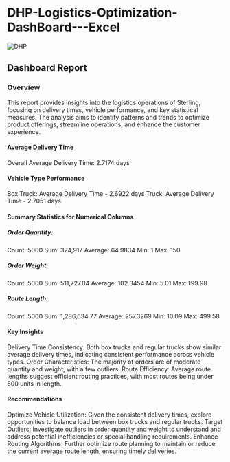 # DHP-Logistics-Optimization-DashBoard---Excel

![DHP](https://github.com/user-attachments/assets/07d0c8c5-4fa0-4f66-b95e-2b52a226b087)

## Dashboard Report

### Overview
This report provides insights into the logistics operations of Sterling, focusing on delivery times, vehicle performance, and key statistical measures. The analysis aims to identify patterns and trends to optimize product offerings, streamline operations, and enhance the customer experience.

#### Average Delivery Time
Overall Average Delivery Time: 2.7174 days

#### Vehicle Type Performance
Box Truck: Average Delivery Time - 2.6922 days
Truck: Average Delivery Time - 2.7051 days

#### Summary Statistics for Numerical Columns
##### Order Quantity:
Count: 5000
Sum: 324,917
Average: 64.9834
Min: 1
Max: 150
##### Order Weight:
Count: 5000
Sum: 511,727.04
Average: 102.3454
Min: 5.01
Max: 199.98
##### Route Length:
Count: 5000
Sum: 1,286,634.77
Average: 257.3269
Min: 10.09
Max: 499.58

#### Key Insights
Delivery Time Consistency: Both box trucks and regular trucks show similar average delivery times, indicating consistent performance across vehicle types.
Order Characteristics: The majority of orders are of moderate quantity and weight, with a few outliers.
Route Efficiency: Average route lengths suggest efficient routing practices, with most routes being under 500 units in length.

#### Recommendations
Optimize Vehicle Utilization: Given the consistent delivery times, explore opportunities to balance load between box trucks and regular trucks.
Target Outliers: Investigate outliers in order quantity and weight to understand and address potential inefficiencies or special handling requirements.
Enhance Routing Algorithms: Further optimize route planning to maintain or reduce the current average route length, ensuring timely deliveries.

